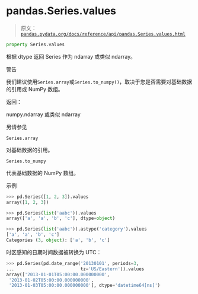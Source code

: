 # pandas.Series.values

> 原文：[`pandas.pydata.org/docs/reference/api/pandas.Series.values.html`](https://pandas.pydata.org/docs/reference/api/pandas.Series.values.html)

```py
property Series.values
```

根据 dtype 返回 Series 作为 ndarray 或类似 ndarray。

警告

我们建议使用`Series.array`或`Series.to_numpy()`，取决于您是否需要对基础数据的引用或 NumPy 数组。

返回：

numpy.ndarray 或类似 ndarray

另请参见

`Series.array`

对基础数据的引用。

`Series.to_numpy`

代表基础数据的 NumPy 数组。

示例

```py
>>> pd.Series([1, 2, 3]).values
array([1, 2, 3]) 
```

```py
>>> pd.Series(list('aabc')).values
array(['a', 'a', 'b', 'c'], dtype=object) 
```

```py
>>> pd.Series(list('aabc')).astype('category').values
['a', 'a', 'b', 'c']
Categories (3, object): ['a', 'b', 'c'] 
```

时区感知的日期时间数据被转换为 UTC：

```py
>>> pd.Series(pd.date_range('20130101', periods=3,
...                         tz='US/Eastern')).values
array(['2013-01-01T05:00:00.000000000',
 '2013-01-02T05:00:00.000000000',
 '2013-01-03T05:00:00.000000000'], dtype='datetime64[ns]') 
```
